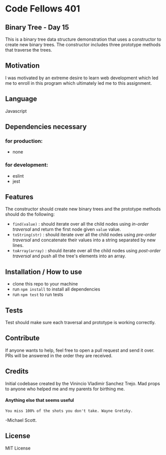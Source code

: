 # Code Fellows 401
## Binary Tree - Day 15
This is a binary tree data structure demonstration that uses a constructor to create new binary trees. The constructor includes three prototype methods that traverse the trees. 

## Motivation
I was motivated by an extreme desire to learn web development which led me to enroll in this program which ultimately led me to this assignment. 

## Language
Javascript

## Dependencies necessary 
### for production: 
- none
### for development: 
- eslint
- jest

## Features
The constructor should create new binary trees and the prototype methods should do the following: 
- `find(value)` : should iterate over all the child nodes using *in-order traversal* and return the first node given `value` value.
- `toString(str)` : should iterate over all the child nodes using *pre-order traversal* and concatenate their values into a string separated by new lines. 
- `toArray(array)` : should iterate over all the child nodes using *post-order traversal* and push all the tree's elements into an array.


## Installation / How to use
- clone this repo to your machine
- run `npm install` to install all dependencies
- run `npm test` to run tests

## Tests
Test should make sure each traversal and prototype is working correctly. 

## Contribute
If anyone wants to help, feel free to open a pull request and send it over. PRs will be answered in the order they are received. 

## Credits
Initial codebase created by the Vinincio Vladimir Sanchez Trejo. 
Mad props to anyone who helped me and my parents for birthing me.

#### Anything else that seems useful
```You miss 100% of the shots you don't take. Wayne Gretzky.``` 

-Michael Scott.  

## License
MIT License